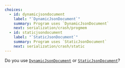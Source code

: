 ```yaml
---
choices:
  - id: dynamicjsondocument
    label: "`DynamicJsonDocument`"
    summary: Program uses `DynamicJsonDocument`
    next: serialization/crash/progmem
  - id: staticjsondocument
    label: "`StaticJsonDocument`"
    summary: Program uses `StaticJsonDocument`
    next: serialization/crash/static
---
```


Do you use [`DynamicJsonDocument`](/v6/api/dynamicjsondocument/) or [`StaticJsonDocument`](/v6/api/staticjsondocument/)?